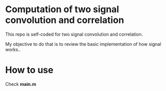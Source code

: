 
Computation of two signal convolution and correlation
==============================
This repo is self-coded for two signal convolution and correlation.

My objective to do that is to review the basic implementation of how signal works..

How to use
==========
Check __main.m__ 
